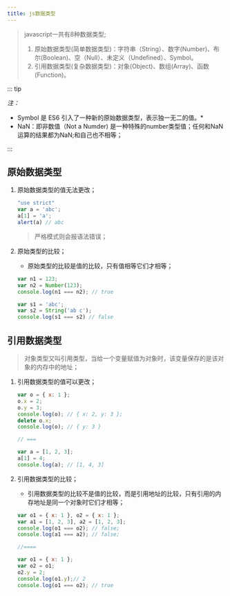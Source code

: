 ```yaml
---
title: js数据类型
---
```


> javascript一共有8种数据类型;
>
> 1. 原始数据类型(简单数据类型)：字符串（String）、数字(Number)、布尔(Boolean)、空（Null）、未定义（Undefined）、Symbol。
> 2. 引用数据类型(复杂数据类型)：对象(Object)、数组(Array)、函数(Function)。

::: tip

*注：*

- Symbol 是 ES6 引入了一种新的原始数据类型，表示独一无二的值。*
- NaN：即非数值（Not a Numder) 是一种特殊的number类型值；任何和NaN运算的结果都为NaN;和自己也不相等；

:::

## 原始数据类型

1. 原始数据类型的值无法更改；

   ```javascript
   "use strict"
   var a = 'abc';
   a[1] = 'a';
   alert(a) // abc
   ```
   
   > 严格模式则会报语法错误；
   
2. 原始类型的比较；

   - 原始类型的比较是值的比较，只有值相等它们才相等；

   ```javascript
   var n1 = 123;
   var n2 = Number(123);
   console.log(n1 === n2); // true
   
   var s1 = 'abc';
   var s2 = String('ab c');
   console.log(s1 === s2) // false
   ```

## 引用数据类型

> 对象类型又叫引用类型，当给一个变量赋值为对象时，该变量保存的是该对象的内存中的地址；

1. 引用数据类型的值可以更改；

   ```javascript
   var o = { x: 1 };
   o.x = 2;
   o.y = 3;
   console.log(o); // { x: 2, y: 3 };
   delete o.x;
   console.log(o); // { y: 3 }
   
   // ===
   
   var a = [1, 2, 3];
   a[1] = 4;
   console.log(a); // [1, 4, 3]
   ```

2. 引用数据类型的比较；

   - 引用数据类型的比较不是值的比较，而是引用地址的比较，只有引用的内存地址是同一个对象时它们才相等；

   ```javascript
   var o1 = { x: 1 }, o2 = { x: 1 };
   var a1 = [1, 2, 3], a2 = [1, 2, 3];
   console.log(o1 === o2); // false;
   console.log(a1 === a2); // false;
   
   //====
   
   var o1 = { x: 1 };
   var o2 = o1;
   o2.y = 2;
   console.log(o1.y);// 2
   console.log(o1 === o2); // true
   
   ```

   

   

